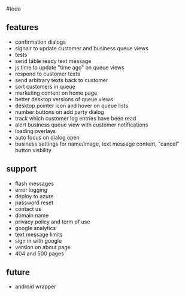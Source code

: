 #todo

## features
- confirmation dialogs
- signalr to update customer and business queue views
- tests
- send table ready text message
- js time to update "time ago" on queue views
- respond to customer texts
- send arbitrary texts back to customer
- sort customers in queue
- marketing content on home page
- better desktop versions of queue views
- desktop pointer icon and hover on queue lists
- number buttons on add party dialog
- track which customer log entries have been read
- alert business queue view with customer notifications
- loading overlays
- auto focus on dialog open
- business settings for name/image, text message content, "cancel"
button visbility

## support
- flash messages
- error logging
- deploy to azure
- password reset
- contact us
- domain name
- privacy policy and term of use
- google analytics
- text message limits
- sign in with google
- version on about page
- 404 and 500 pages

## future
- android wrapper